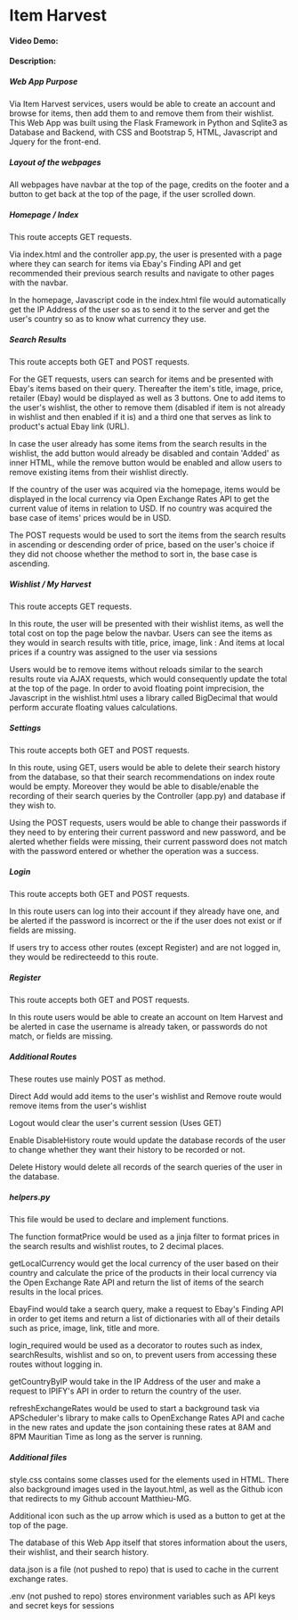 # Item Harvest
#### Video Demo:  <URL HERE>
#### Description:
##### Web App Purpose
Via Item Harvest services, users would be able to create an account and browse for items, then add them to and remove them from their wishlist.
This Web App was built using the Flask Framework in Python and Sqlite3 as Database and Backend, with CSS and Bootstrap 5, HTML, Javascript and Jquery for the front-end.

##### Layout of the webpages
All webpages have navbar at the top of the page, credits on the footer and a button to get back at the top of the page, if the user scrolled down.

##### Homepage / Index
This route accepts GET requests.

Via index.html and the controller app.py, the user is presented with a page where they can search for items via Ebay's Finding API and get recommended their previous search results and navigate to other pages with the navbar.

In the homepage, Javascript code in the index.html file would automatically get the IP Address of the user so as to send it to the server and get the user's country so as to know what currency they use.

##### Search Results
This route accepts both GET and POST requests.

For the GET requests, users can search for items and be presented with Ebay's items based on their query. Thereafter the item's title, image, price, retailer (Ebay) would be displayed as well as 3 buttons. One to add items to the user's wishlist, the other to remove them (disabled if item is not already in wishlist and then enabled if it is) and a third one that serves as link to product's actual Ebay link (URL).

In case the user already has some items from the search results in the wishlist, the add button would already be disabled and contain 'Added' as inner HTML, while the remove button would be enabled and allow users to remove existing items from their wishlist directly.

If the country of the user was acquired via the homepage, items would be displayed in the local currency via Open Exchange Rates API to get the current value of items in relation to USD. If no country was acquired the base case of items' prices would be in USD.

The POST requests would be used to sort the items from the search results in ascending or descending order of price, based on the user's choice if they did not choose whether the method to sort in, the base case is ascending.

##### Wishlist / My Harvest
This route accepts GET requests.

In this route, the user will be presented with their wishlist items, as well the total cost on top the page below the navbar.
Users can see the items as they would in search results with title, price, image, link : And items at local prices if a country was assigned to the user via sessions

Users would be to remove items without reloads similar to the search results route via AJAX requests, which would consequently update the total at the top of the page. In order to avoid floating point imprecision, the Javascript in the wishlist.html uses a library called BigDecimal that would perform accurate floating values calculations.

##### Settings
This route accepts both GET and POST requests.

In this route, using GET, users would be able to delete their search history from the database, so that their search recommendations on index route would be empty. Moreover they would be able to disable/enable the recording of their search queries by the Controller (app.py) and database if they wish to.

Using the POST requests, users would be able to change their passwords if they need to by entering their current password and new password, and be alerted whether fields were missing, their current password does not match with the password entered or whether the operation was a success.

##### Login
This route accepts both GET and POST requests.

In this route users can log into their account if they already have one, and be alerted if the password is incorrect or the if the user does not exist or if fields are missing.

If users try to access other routes (except Register) and are not logged in, they would be redirecteedd to this route.

##### Register
This route accepts both GET and POST requests.

In this route users would be able to create an account on Item Harvest and be alerted in case the username is already taken, or passwords do not match, or fields are missing.

##### Additional Routes
These routes use mainly POST as method.

Direct Add would add items to the user's wishlist and Remove route would remove items from the user's wishlist

Logout would clear the user's current session (Uses GET)

Enable DisableHistory route would update the database records of the user to change whether they want their history to be recorded or not.

Delete History would delete all records of the search queries of the user in the database.

##### helpers.py
This file would be used to declare and implement functions.

The function formatPrice would be used as a jinja filter to format prices in the search results and wishlist routes, to 2 decimal places.

getLocalCurrency would get the local currency of the user based on their country and calculate the price of the products in their local currency via the Open Exchange Rate API and return the list of items of the search results in the local prices.

EbayFind would take a search query, make a request to Ebay's Finding API in order to get items and return a list of dictionaries with all of their details such as price, image, link, title and more.

login_required would be used as a decorator to routes such as index, searchResults, wishlist and so on, to prevent users from accessing these routes without logging in.

getCountryByIP would take in the IP Address of the user and make a request to IPIFY's API in order to return the country of the user.

refreshExchangeRates would be used to start a background task via APScheduler's library to make calls to OpenExchange Rates API and cache in the new rates and update the json containing these rates at 8AM and 8PM Mauritian Time as long as the server is running.

##### Additional files
style.css contains some classes used for the elements used in HTML.
There also background images used in the layout.html, as well as the Github icon that redirects to my Github account Matthieu-MG.

Additional icon such as the up arrow which is used as a button to get at the top of the page.

The database of this Web App itself that stores information about the users, their wishlist, and their search history.

data.json is a file (not pushed to repo) that is used to cache in the current exchange rates.

.env (not pushed to repo) stores environment variables such as API keys and secret keys for sessions 